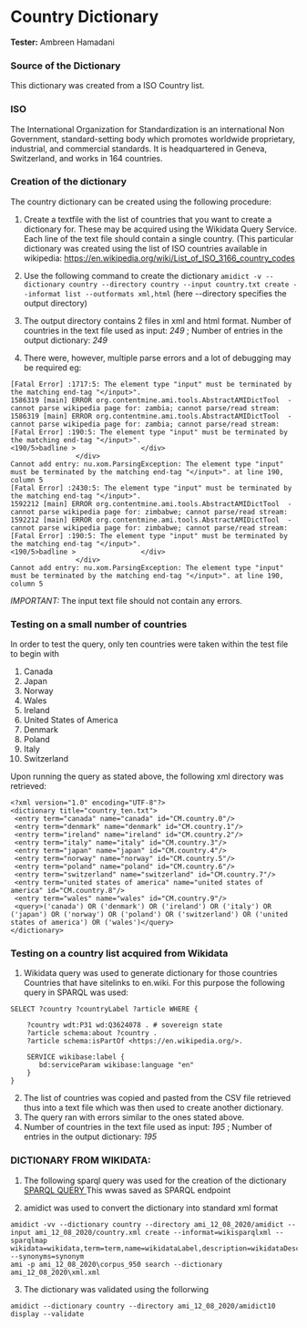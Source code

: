 # Country Dictionary 
**Tester:** Ambreen Hamadani

### Source of the Dictionary

This dictionary was created from a ISO Country list. 

### ISO

The International Organization for Standardization is an international Non Government, standard-setting body which promotes worldwide proprietary, industrial, and commercial standards. It is headquartered in Geneva, Switzerland, and works in 164 countries.

### Creation of the dictionary 
The country dictionary can be created using the following procedure: 

1. Create a textfile with the list of countries that you want to create a dictionary for. These may be acquired using the Wikidata Query Service. Each line of the text file should contain a single country. (This particular dictionary was created using the list of ISO countries available in wikipedia: https://en.wikipedia.org/wiki/List_of_ISO_3166_country_codes

2. Use the following command to create the dictionary
`amidict -v --dictionary country --directory country --input country.txt create --informat list --outformats xml,html`
(here --directory specifies the output directory) 

3. The output directory contains 2 files in xml and html format. Number of countries in the text file used as input: *249* ; Number of entries in the output dictionary: *249*

4. There were, however, multiple parse errors and a lot of debugging may be required eg: 
```
[Fatal Error] :1717:5: The element type "input" must be terminated by the matching end-tag "</input>".
1586319 [main] ERROR org.contentmine.ami.tools.AbstractAMIDictTool  - cannot parse wikipedia page for: zambia; cannot parse/read stream:
1586319 [main] ERROR org.contentmine.ami.tools.AbstractAMIDictTool  - cannot parse wikipedia page for: zambia; cannot parse/read stream:
[Fatal Error] :190:5: The element type "input" must be terminated by the matching end-tag "</input>".
<190/5>badline >                </div>
                </div>
Cannot add entry: nu.xom.ParsingException: The element type "input" must be terminated by the matching end-tag "</input>". at line 190, column 5
[Fatal Error] :2430:5: The element type "input" must be terminated by the matching end-tag "</input>".
1592212 [main] ERROR org.contentmine.ami.tools.AbstractAMIDictTool  - cannot parse wikipedia page for: zimbabwe; cannot parse/read stream:
1592212 [main] ERROR org.contentmine.ami.tools.AbstractAMIDictTool  - cannot parse wikipedia page for: zimbabwe; cannot parse/read stream:
[Fatal Error] :190:5: The element type "input" must be terminated by the matching end-tag "</input>".
<190/5>badline >                </div>
                </div>
Cannot add entry: nu.xom.ParsingException: The element type "input" must be terminated by the matching end-tag "</input>". at line 190, column 5
```

*IMPORTANT:* The input text file should not contain any errors. 



### Testing on a small number of countries
In order to test the query, only ten countries were taken within the test file to begin with
1. Canada
2. Japan
3. Norway
4. Wales
5. Ireland
6. United States of America
7. Denmark
8. Poland
9. Italy
10. Switzerland

Upon running the query as stated above, the following xml directory was retrieved: 

```
<?xml version="1.0" encoding="UTF-8"?>
<dictionary title="country_ten.txt">
 <entry term="canada" name="canada" id="CM.country.0"/>
 <entry term="denmark" name="denmark" id="CM.country.1"/>
 <entry term="ireland" name="ireland" id="CM.country.2"/>
 <entry term="italy" name="italy" id="CM.country.3"/>
 <entry term="japan" name="japan" id="CM.country.4"/>
 <entry term="norway" name="norway" id="CM.country.5"/>
 <entry term="poland" name="poland" id="CM.country.6"/>
 <entry term="switzerland" name="switzerland" id="CM.country.7"/>
 <entry term="united states of america" name="united states of america" id="CM.country.8"/>
 <entry term="wales" name="wales" id="CM.country.9"/>
 <query>('canada') OR ('denmark') OR ('ireland') OR ('italy') OR ('japan') OR ('norway') OR ('poland') OR ('switzerland') OR ('united states of america') OR ('wales')</query>
</dictionary>
```

### Testing on a country list acquired from Wikidata
1. Wikidata query was used to generate dictionary for those countries Countries that have sitelinks to en.wiki. For this purpose the following query in SPARQL was used: 
```
SELECT ?country ?countryLabel ?article WHERE {

    ?country wdt:P31 wd:Q3624078 . # sovereign state
    ?article schema:about ?country .
    ?article schema:isPartOf <https://en.wikipedia.org/>.

    SERVICE wikibase:label {
       bd:serviceParam wikibase:language "en"
    }
}
```
2. The list of countries was copied and pasted from the CSV file retrieved thus into a text file which was then used to create another dictionary.
3. The query ran with errors similar to the ones stated above. 
4. Number of countries in the text file used as input: *195* ; Number of entries in the output dictionary: *195*


### DICTIONARY FROM WIKIDATA: 

1. The following sparql query was used for the creation of the dictionary 
[SPARQL QUERY ](https://query.wikidata.org/#%23%23%20Select%20Query%20was%20used%20to%20retrieve%20specific%20results%20%28Country%20name%2C%20wiki%20data%20number%2C%20Synonyms%29%0ASELECT%20%3Fwikidata%20%3FwikidataLabel%20%28%3Fcode%20as%20%3F_iso3166%29%20%3Fwikipedia%20%28%3FwikidataAltLabel%20as%20%3Falt%29%20%3Fsynonym%20%3FwikidataDescription%20%20%28%3FwikidataLabel%20as%20%3Fterm%29%20%7B%20%0A%0A%23%23%20Forcing%20particular%20query%20execution%20order%0A%20%20hint%3AQuery%20hint%3Aoptimizer%20%22None%22%20.%20%0A%0A%23%23%20all%20ISO%20countries%20%0A%20%20%3Fwikidata%20wdt%3AP297%20%3Fcode.%0A%0A%23%23%20Optional%20details%20about%20the%20countries%20like%20links%20to%20wikipaedia%20pages%20for%20each%20country%20to%20be%20presented%20in%20a%20seperate%20column%0A%20%20OPTIONAL%20%7B%20%3Fwikipedia%20schema%3Aabout%20%3Fwikidata%3B%20schema%3AisPartOf%20%3Chttps%3A%2F%2Fen.wikipedia.org%2F%3E%20%7D%0A%20%20SERVICE%20wikibase%3Alabel%20%7B%0A%20%20%20%20bd%3AserviceParam%20wikibase%3Alanguage%20%22en%22.%0A%0A%23%23%20Selecting%20the%20prefered%20label%20%0A%20%20%20%20%3Fwikidata%20skos%3AaltLabel%20%3FwikidataAltLabel%20%3B%20rdfs%3Alabel%20%3FwikidataLabel%3B%20schema%3Adescription%20%20%3FwikidataDescription%20%20%20%20%20%20%20%20%20%20%0A%20%20%7D%20%0A%0A%23%23%20Making%20sure%20the%20RGI%20alphabets%20of%20the%20flags%20are%20not%20rendered%20as%20flags%20and%20they%20appear%20as%20simple%20alphabets%20by%20specifying%20the%20acceptable%20characters.%20%0A%20%20BIND%20%28REPLACE%28REPLACE%28%3FwikidataAltLabel%2C%20%22%28%2C%20%29%3F%5B%F0%9F%87%A6-%F0%9F%87%BF%5D%7B2%7D%22%2C%20%22%22%29%2C%20%22%5E%2C%20%22%2C%20%22%22%29%20AS%20%3Fsynonym%20%29%0A%7D%0A%0A%20ORDER%20BY%20%28%3FwikidataLabel%29)
This wwas saved as SPARQL endpoint

2. amidict was used to convert the dictionary into standard xml format
``` 
amidict -vv --dictionary country --directory ami_12_08_2020/amidict --input ami_12_08_2020/country.xml create --informat=wikisparqlxml --sparqlmap wikidata=wikidata,term=term,name=wikidataLabel,description=wikidataDescription,wikipedia=wikipedia,_iso3166=_iso3166 --synonyms=synonym
ami -p ami_12_08_2020\corpus_950 search --dictionary ami_12_08_2020\xml.xml
```


3. The dictionary was validated using the follorwing 
```
amidict --dictionary country --directory ami_12_08_2020/amidict10  display --validate
```











